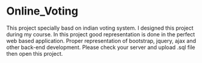 # Online_Voting
This project specially basd on indian voting system. I designed this project during my course. In this project good representation is done
in the perfect web based application. Proper representation of bootstrap, jquery, ajax and other back-end development.
Please check your server and upload .sql file then open this project.
